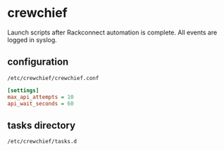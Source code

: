# crewchief

Launch scripts after Rackconnect automation is complete.  All events are logged in syslog.

## configuration

```
/etc/crewchief/crewchief.conf
```
```ini
[settings]
max_api_attempts = 10
api_wait_seconds = 60
```

## tasks directory

```
/etc/crewchief/tasks.d
```